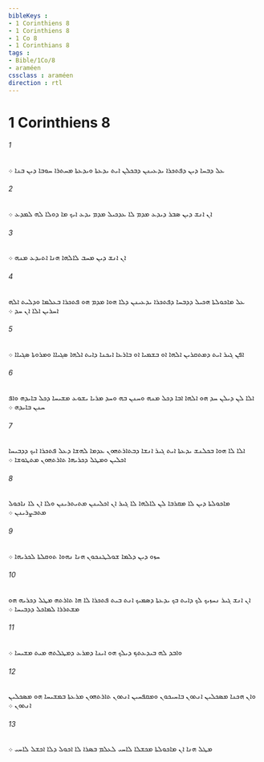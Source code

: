 ```yaml
---
bibleKeys : 
- 1 Corinthiens 8
- 1 Corinthiens 8
- 1 Co 8
- 1 Corinthians 8
tags : 
- Bible/1Co/8
- araméen
cssclass : araméen
direction : rtl
---
```


# 1 Corinthiens 8

###### 1
ܥܠ ܕܒܚܐ ܕܝܢ ܕܦܬܟܪܐ ܝܕܥܝܢܢ ܕܒܟܠܢ ܐܝܬ ܝܕܥܬܐ ܘܝܕܥܬܐ ܡܚܬܪܐ ܚܘܒܐ ܕܝܢ ܒܢܐ ܀
###### 2
ܐܢ ܐܢܫ ܕܝܢ ܤܒܪ ܕܝܕܥ ܡܕܡ ܠܐ ܥܕܟܝܠ ܡܕܡ ܝܕܥ ܐܝܟ ܡܐ ܕܘܠܐ ܠܗ ܠܡܕܥ ܀
###### 3
ܐܢ ܐܢܫ ܕܝܢ ܡܚܒ ܠܐܠܗܐ ܗܢܐ ܐܬܝܕܥ ܡܢܗ ܀
###### 4
ܥܠ ܡܐܟܘܠܬܐ ܗܟܝܠ ܕܕܒܚܐ ܕܦܬܟܪܐ ܝܕܥܝܢܢ ܕܠܐ ܗܘܐ ܡܕܡ ܗܘ ܦܬܟܪܐ ܒܥܠܡܐ ܘܕܠܝܬ ܐܠܗ ܐܚܪܝܢ ܐܠܐ ܐܢ ܚܕ ܀
###### 5
ܐܦܢ ܓܝܪ ܐܝܬ ܕܡܬܩܪܝܢ ܐܠܗܐ ܐܘ ܒܫܡܝܐ ܐܘ ܒܐܪܥܐ ܐܝܟܢܐ ܕܐܝܬ ܐܠܗܐ ܤܓܝܐܐ ܘܡܪܘܬܐ ܤܓܝܐܐ ܀
###### 6
ܐܠܐ ܠܢ ܕܝܠܢ ܚܕ ܗܘ ܐܠܗܐ ܐܒܐ ܕܟܠ ܡܢܗ ܘܚܢܢ ܒܗ ܘܚܕ ܡܪܝܐ ܝܫܘܥ ܡܫܝܚܐ ܕܟܠ ܒܐܝܕܗ ܘܐܦ ܚܢܢ ܒܐܝܕܗ ܀
###### 7
ܐܠܐ ܠܐ ܗܘܐ ܒܟܠܢܫ ܝܕܥܬܐ ܐܝܬ ܓܝܪ ܐܢܫܐ ܕܒܬܐܪܬܗܘܢ ܥܕܡܐ ܠܗܫܐ ܕܥܠ ܦܬܟܪܐ ܐܝܟ ܕܕܒܝܚܐ ܐܟܠܝܢ ܘܡܛܠ ܕܟܪܝܗܐ ܬܐܪܬܗܘܢ ܡܬܛܘܫܐ ܀
###### 8
ܡܐܟܘܠܬܐ ܕܝܢ ܠܐ ܡܩܪܒܐ ܠܢ ܠܐܠܗܐ ܠܐ ܓܝܪ ܐܢ ܐܟܠܝܢܢ ܡܬܝܬܪܝܢܢ ܘܠܐ ܐܢ ܠܐ ܢܐܟܘܠ ܡܬܒܨܪܝܢܢ ܀
###### 9
ܚܙܘ ܕܝܢ ܕܠܡܐ ܫܘܠܛܢܟܘܢ ܗܢܐ ܢܗܘܐ ܬܘܩܠܬܐ ܠܟܪܝܗܐ ܀
###### 10
ܐܢ ܐܢܫ ܓܝܪ ܢܚܙܝܟ ܠܟ ܕܐܝܬ ܒܟ ܝܕܥܬܐ ܕܤܡܝܟ ܐܢܬ ܒܝܬ ܦܬܟܪܐ ܠܐ ܗܐ ܬܐܪܬܗ ܡܛܠ ܕܟܪܝܗ ܗܘ ܡܫܬܪܪܐ ܠܡܐܟܠ ܕܕܒܝܚܐ ܀
###### 11
ܘܐܒܕ ܠܗ ܒܝܕܥܬܟ ܕܝܠܟ ܗܘ ܐܝܢܐ ܕܡܪܥ ܕܡܛܠܬܗ ܡܝܬ ܡܫܝܚܐ ܀
###### 12
ܘܐܢ ܗܟܢܐ ܡܤܟܠܝܢ ܐܢܬܘܢ ܒܐܚܝܟܘܢ ܘܡܩܦܚܝܢ ܐܢܬܘܢ ܬܐܪܬܗܘܢ ܡܪܥܬܐ ܒܡܫܝܚܐ ܗܘ ܡܤܟܠܝܢ ܐܢܬܘܢ ܀
###### 13
ܡܛܠ ܗܢܐ ܐܢ ܡܐܟܘܠܬܐ ܡܟܫܠܐ ܠܐܚܝ ܠܥܠܡ ܒܤܪܐ ܠܐ ܐܟܘܠ ܕܠܐ ܐܟܫܠ ܠܐܚܝ ܀
